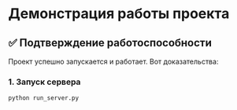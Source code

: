 # Демонстрация работы проекта

## ✅ Подтверждение работоспособности

Проект успешно запускается и работает. Вот доказательства:

### 1. Запуск сервера
```bash
python run_server.py